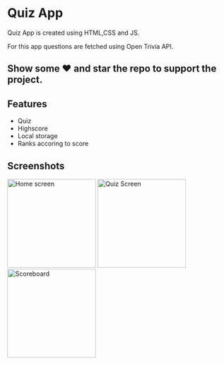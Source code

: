 # Quiz App

Quiz App is created using HTML,CSS and JS.

For this app questions are fetched using Open Trivia API.

## Show some :heart: and star the repo to support the project.

## Features

 * Quiz
 * Highscore
 * Local storage
 * Ranks accoring to score

## Screenshots
<p>
<img src="https://github.com/ishikadevare13/Quiz-App/assets/67310562/f18d0d62-1cd3-4eda-a0b2-87ceac8f5be2" alt="Home screen" width= "200" >
<img src="https://github.com/ishikadevare13/Quiz-App/assets/67310562/3095a4c3-0d58-44e7-92c5-26715d116fae" alt="Quiz Screen"  width= "200" >
<img src="https://github.com/ishikadevare13/Quiz-App/assets/67310562/9d0d0257-3934-43e0-b295-1876078e13ec" alt="Scoreboard"  width= "200" >  
</p>




